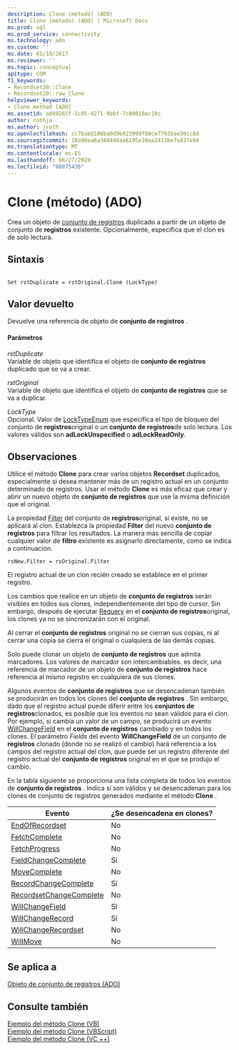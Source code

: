 ```yaml
---
description: Clone (método) (ADO)
title: Clone (método) (ADO) | Microsoft Docs
ms.prod: sql
ms.prod_service: connectivity
ms.technology: ado
ms.custom: ''
ms.date: 01/19/2017
ms.reviewer: ''
ms.topic: conceptual
apitype: COM
f1_keywords:
- Recordset20::Clone
- Recordset20::raw_Clone
helpviewer_keywords:
- Clone method [ADO]
ms.assetid: ad49265f-1c05-4271-9bbf-7c00010ac18c
author: rothja
ms.author: jroth
ms.openlocfilehash: cc7bab8106ba0d9b023999f80ce77935ae30cc8d
ms.sourcegitcommit: 18a98ea6a30d448aa6195e10ea2413be7e837e94
ms.translationtype: MT
ms.contentlocale: es-ES
ms.lasthandoff: 08/27/2020
ms.locfileid: "88975436"
---
```

# <a name="clone-method-ado"></a>Clone (método) (ADO)
Crea un objeto de [conjunto de registros](./recordset-object-ado.md) duplicado a partir de un objeto de conjunto de **registros** existente. Opcionalmente, especifica que el clon es de solo lectura.  
  
## <a name="syntax"></a>Sintaxis  
  
```  
  
Set rstDuplicate = rstOriginal.Clone (LockType)  
```  
  
## <a name="return-value"></a>Valor devuelto  
 Devuelve una referencia de objeto de **conjunto de registros** .  
  
#### <a name="parameters"></a>Parámetros  
 *rstDuplicate*  
 Variable de objeto que identifica el objeto de **conjunto de registros** duplicado que se va a crear.  
  
 *rstOriginal*  
 Variable de objeto que identifica el objeto de **conjunto de registros** que se va a duplicar.  
  
 *LockType*  
 Opcional. Valor de [LockTypeEnum](./locktypeenum.md) que especifica el tipo de bloqueo del conjunto de **registros**original o un **conjunto de registros**de solo lectura. Los valores válidos son **adLockUnspecified** o **adLockReadOnly**.  
  
## <a name="remarks"></a>Observaciones  
 Utilice el método **Clone** para crear varios objetos **Recordset** duplicados, especialmente si desea mantener más de un registro actual en un conjunto determinado de registros. Usar el método **Clone** es más eficaz que crear y abrir un nuevo objeto de **conjunto de registros** que use la misma definición que el original.  
  
 La propiedad [Filter](./filter-property.md) del conjunto de **registros**original, si existe, no se aplicará al clon. Establezca la propiedad **Filter** del nuevo **conjunto de registros** para filtrar los resultados. La manera más sencilla de copiar cualquier valor de **filtro** existente es asignarlo directamente, como se indica a continuación.  
  
```  
rsNew.Filter = rsOriginal.Filter  
```  
  
 El registro actual de un clon recién creado se establece en el primer registro.  
  
 Los cambios que realice en un objeto de **conjunto de registros** serán visibles en todos sus clones, independientemente del tipo de cursor. Sin embargo, después de ejecutar [Requery](./requery-method.md) en el **conjunto de registros**original, los clones ya no se sincronizarán con el original.  
  
 Al cerrar el **conjunto de registros** original no se cierran sus copias, ni al cerrar una copia se cierra el original o cualquiera de las demás copias.  
  
 Solo puede clonar un objeto de **conjunto de registros** que admita marcadores. Los valores de marcador son intercambiables. es decir, una referencia de marcador de un objeto de **conjunto de registros** hace referencia al mismo registro en cualquiera de sus clones.  
  
 Algunos eventos de **conjunto de registros** que se desencadenan también se producirán en todos los clones del **conjunto de registros** . Sin embargo, dado que el registro actual puede diferir entre los **conjuntos de registros**clonados, es posible que los eventos no sean válidos para el clon. Por ejemplo, si cambia un valor de un campo, se producirá un evento [WillChangeField](./willchangefield-and-fieldchangecomplete-events-ado.md) en el **conjunto de registros** cambiado y en todos los clones. El parámetro *Fields* del evento **WillChangeField** de un conjunto de **registros** clonado (donde no se realizó el cambio) hará referencia a los campos del registro actual del clon, que puede ser un registro diferente del registro actual del **conjunto de registros** original en el que se produjo el cambio.  
  
 En la tabla siguiente se proporciona una lista completa de todos los eventos de **conjunto de registros** . Indica si son válidos y se desencadenan para los clones de conjunto de registros generados mediante el método **Clone** .  
  
|Evento|¿Se desencadena en clones?|  
|-----------|--------------------------|  
|[EndOfRecordset](./endofrecordset-event-ado.md)|No|  
|[FetchComplete](./fetchcomplete-event-ado.md)|No|  
|[FetchProgress](./fetchprogress-event-ado.md)|No|  
|[FieldChangeComplete](./willchangefield-and-fieldchangecomplete-events-ado.md)|Sí|  
|[MoveComplete](./willmove-and-movecomplete-events-ado.md)|No|  
|[RecordChangeComplete](./willchangerecord-and-recordchangecomplete-events-ado.md)|Sí|  
|[RecordsetChangeComplete](./willchangerecordset-and-recordsetchangecomplete-events-ado.md)|No|  
|[WillChangeField](./willchangefield-and-fieldchangecomplete-events-ado.md)|Sí|  
|[WillChangeRecord](./willchangerecord-and-recordchangecomplete-events-ado.md)|Sí|  
|[WillChangeRecordset](./willchangerecordset-and-recordsetchangecomplete-events-ado.md)|No|  
|[WillMove](./willmove-and-movecomplete-events-ado.md)|No|  
  
## <a name="applies-to"></a>Se aplica a  
 [Objeto de conjunto de registros (ADO)](./recordset-object-ado.md)  
  
## <a name="see-also"></a>Consulte también  
 [Ejemplo del método Clone (VB)](./clone-method-example-vb.md)   
 [Ejemplo del método Clone (VBScript)](./clone-method-example-vbscript.md)   
 [Ejemplo del método Clone (VC ++)](./clone-method-example-vc.md)